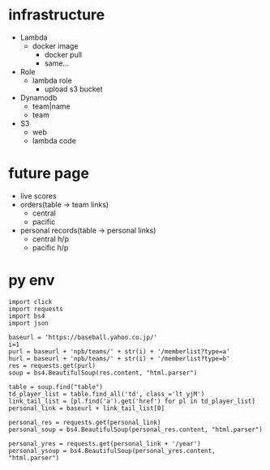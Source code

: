 # infrastructure

- Lambda
    - docker image
        - docker pull
        - same...
- Role
    - lambda role
        - upload s3 bucket
- Dynamodb
    - team|name
    - team
- S3
    - web
    - lambda code

# future page
- live scores
- orders(table -> team links)
    - central
    - pacific
- personal records(table -> personal links)
    - central h/p
    - pacific h/p

# py env
```
import click
import requests
import bs4
import json

baseurl = 'https://baseball.yahoo.co.jp/'
i=1
purl = baseurl + 'npb/teams/' + str(i) + '/memberlist?type=a'
hurl = baseurl + 'npb/teams/' + str(i) + '/memberlist?type=b'
res = requests.get(purl)
soup = bs4.BeautifulSoup(res.content, "html.parser")

table = soup.find("table")
td_player_list = table.find_all('td', class_='lt yjM')
link_tail_list = [pl.find('a').get('href') for pl in td_player_list]
personal_link = baseurl + link_tail_list[0]

personal_res = requests.get(personal_link)
personal_soup = bs4.BeautifulSoup(personal_res.content, "html.parser")

personal_yres = requests.get(personal_link + '/year')
personal_ysoup = bs4.BeautifulSoup(personal_yres.content, "html.parser")

```